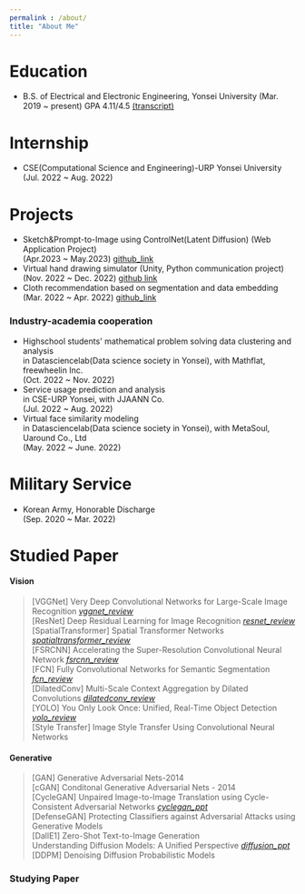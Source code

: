 ```yaml
---
permalink : /about/
title: "About Me"
---
```






# Education

- B.S. of Electrical and Electronic Engineering, Yonsei University 
  (Mar. 2019 ~ present) GPA 4.11/4.5 [(transcript)](https://jiho314.github.io/assets/transcript(22-2).pdf)

# Internship

- CSE(Computational Science and Engineering)-URP Yonsei University
  (Jul. 2022 ~ Aug. 2022)

# Projects

- Sketch&Prompt-to-Image using ControlNet(Latent Diffusion) (Web Application Project)  
  (Apr.2023 ~ May.2023) [github_link](https://github.com/devch1013/YAICON-Ditto)
- Virtual hand drawing simulator (Unity, Python communication project)
  (Nov. 2022 ~ Dec. 2022)  [github link](https://github.com/jiho314/Unity_HandTracking_DeepLearning.git)
- Cloth recommendation based on segmentation and data embedding 
  (Mar. 2022 ~ Apr. 2022)  [github_link](https://github.com/jiho314/MaskRCNN-Recommendation.git)



### Industry-academia cooperation

- Highschool students' mathematical problem solving data clustering and analysis   
  in Datasciencelab(Data science society in Yonsei), with Mathflat, freewheelin Inc.   
  (Oct. 2022 ~ Nov. 2022)
- Service usage prediction and analysis   
  in CSE-URP Yonsei, with JJAANN Co.  
  (Jul. 2022 ~ Aug. 2022) 
- Virtual face similarity modeling  
  in Datasciencelab(Data science society in Yonsei), with MetaSoul, Uaround Co., Ltd  
  (May. 2022 ~ June. 2022)



# Military Service

- Korean Army, Honorable Discharge  
  (Sep. 2020 ~ Mar. 2022)





# Studied Paper

#### Vision

>  [VGGNet] Very Deep Convolutional Networks for Large-Scale Image Recognition [*vggnet_review*](https://jiho314.github.io/assets/paper-review/vggnet_review.pdf) <br/>[ResNet] Deep Residual Learning for Image Recognition [*resnet_review*](https://jiho314.github.io/assets/paper-review/resnet_review.pdf) <br/>[SpatialTransformer] Spatial Transformer Networks [*spatialtransformer_review*](https://jiho314.github.io/assets/paper-review/spatialtransformer_review.pdf) <br/>[FSRCNN] Accelerating the Super-Resolution Convolutional Neural Network [*fsrcnn_review*](https://jiho314.github.io/assets/paper-review/fsrcnn_review.pdf) <br/>[FCN] Fully Convolutional Networks for Semantic Segmentation  [*fcn_review*](https://jiho314.github.io/assets/paper-review/fcn_review.pdf) <br/>[DilatedConv] Multi-Scale Context Aggregation by Dilated Convolutions [*dilatedconv_review*](https://jiho314.github.io/assets/paper-review/dilatedconv_review.pdf) <br/>[YOLO] You Only Look Once: Unified, Real-Time Object Detection  [*yolo_review*](https://jiho314.github.io/assets/paper-review/yolo_review.pdf) <br/>
>  [Style Transfer] Image Style Transfer Using Convolutional Neural Networks <br/>

#### Generative

> [GAN] Generative Adversarial Nets-2014 <br/>[cGAN] Conditonal Generative Adversarial Nets - 2014  <br/>[CycleGAN] Unpaired Image-to-Image Translation using Cycle-Consistent Adversarial Networks [*cyclegan_ppt* ](https://jiho314.github.io/assets/presentation/cyclegan_ppt.pdf)<br/>[DefenseGAN] Protecting Classifiers against Adversarial Attacks using Generative Models<br/>[DallE1] Zero-Shot Text-to-Image Generation<br/>Understanding Diffusion Models: A Unified Perspective [*diffusion_ppt*](https://jiho314.github.io/assets/presentation/diffusion_ppt.pdf)<br/>[DDPM] Denoising Diffusion Probabilistic Models <br/>

### Studying Paper

